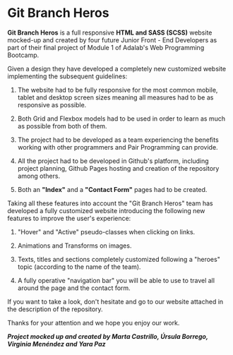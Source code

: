 # Git Branch Heros

**Git Branch Heros** is a full responsive **HTML and SASS (SCSS)** website mocked-up and created by four future Junior Front - End Developers as part of their final project of Module 1 of Adalab's Web Programming Bootcamp.

Given a design they have developed a completely new customized website implementing the subsequent guidelines:

1. The website had to be fully responsive for the most common mobile, tablet and desktop screen sizes meaning all measures had to be as responsive as possible.

2. Both Grid and Flexbox models had to be used in order to learn as much as possible from both of them.

3. The project had to be developed as a team experiencing the benefits working with other programmers and Pair Programming can provide.

4. All the project had to be developed in Github's platform, including project planning, Github Pages hosting and creation of the repository among others.

5. Both an **"Index"** and a **"Contact Form"** pages had to be created.

Taking all these features into account the "Git Branch Heros" team has developed a fully customized website introducing the following new features to improve the user's experience:

1. "Hover" and "Active" pseudo-classes when clicking on links.

2. Animations and Transforms on images.

3. Texts, titles and sections completely customized following a "heroes" topic (according to the name of the team).

4. A fully operative "navigation bar" you will be able to use to travel all around the page and the contact form.

If you want to take a look, don't hesitate and go to our website attached in the description of the repository.

Thanks for your attention and we hope you enjoy our work.

**_Project mocked up and created by Marta Castrillo, Úrsula Borrego, Virginia Menéndez and Yara Paz_**
